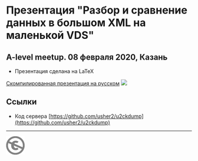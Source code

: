 Презентация "Разбор и сравнение данных в большом XML на маленькой VDS"
======================================================================

A-level meetup. 08 февраля 2020, Казань
---------------------------------------

* Презентация сделана на LaTeX

[Скомпилированная презентация на русском](ru/dumpparsing.pdf)
![](ru.gif)

Ссылки
------

* Код сервера [https://github.com/usher2/u2ckdump](https://github.com/usher2/u2ckdump)


---
[![UNLICENSE](noc.png)](UNLICENSE)
